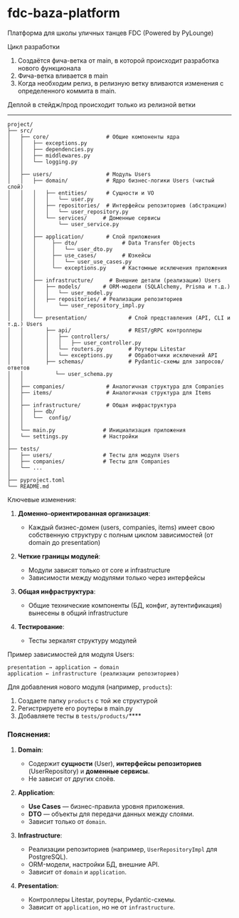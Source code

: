 # fdc-baza-platform
Платформа для школы уличных танцев  FDC (Powered by PyLounge)

Цикл разработки

1. Создаётся фича-ветка от main, в которой происходит разработка нового функционала
2. Фича-ветка вливается в main
3. Когда необходим релиз, в релизную ветку вливаются изменения с определенного коммита в main.

Деплой в стейдж/прод происходит только из релизной ветки

------------------------------
```
project/
├── src/
│   ├── core/                  # Общие компоненты ядра
│   │   ├── exceptions.py
│   │   ├── dependencies.py
│   │   ├── middlewares.py
│   │   └── logging.py
│   │
│   ├── users/                 # Модуль Users
│   │   ├── domain/            # Ядро бизнес-логики Users (чистый слой)
│   │   │   ├── entities/      # Сущности и VO
│   │   │   │   └── user.py
│   │   │   ├── repositories/  # Интерфейсы репозиториев (абстракции)
│   │   │   │   └── user_repository.py
│   │   │   └── services/     # Доменные сервисы
│   │   │       └── user_service.py
│   │   │
│   │   ├── application/       # Слой приложения
│   │   │     ├── dto/              # Data Transfer Objects
│   │   │     │   └── user_dto.py
│   │   │     ├── use_cases/        # Юзкейсы
│   │   │     │   └── user_use_cases.py
│   │   │     └── exceptions.py     # Кастомные исключения приложения
│   │   │
│   │   ├── infrastructure/     # Внешние детали (реализации) Users
│   │   │   ├── models/       # ORM-модели (SQLAlchemy, Prisma и т.д.)
│   │   │   │   └── user_model.py
│   │   │   ├── repositories/ # Реализации репозиториев
│   │   │       └── user_repository_impl.py
│   │   │
│   │   └── presentation/             # Слой представления (API, CLI и т.д.) Users
│   │       ├── api/                  # REST/gRPC контроллеры
│   │       │   ├── controllers/
│   │       │   │   ├── user_controller.py
│   │       │   └── routers.py        # Роутеры Litestar
│   │       │   └── exceptions.py     # Обработчики исключений API
│   │       ├── schemas/              # Pydantic-схемы для запросов/ответов
│   │          └── user_schema.py
│   │
│   ├── companies/             # Аналогичная структура для Companies
│   ├── items/                 # Аналогичная структура для Items
│   │
│   ├── infrastructure/        # Общая инфраструктура
│   │   ├── db/
│   │   └──  config/
│   │
│   └── main.py               # Инициализация приложения
│   └── settings.py           # Настройки
│
├── tests/
│   ├── users/                # Тесты для модуля Users
│   ├── companies/            # Тесты для Companies
│   └── ...
│
├── pyproject.toml
└── README.md
```

Ключевые изменения:

1. **Доменно-ориентированная организация**:
   - Каждый бизнес-домен (users, companies, items) имеет свою собственную структуру с полным циклом зависимостей (от domain до presentation)

2. **Четкие границы модулей**:
   - Модули зависят только от core и infrastructure
   - Зависимости между модулями только через интерфейсы

3. **Общая инфраструктура**:
   - Общие технические компоненты (БД, конфиг, аутентификация) вынесены в общий infrastructure

4. **Тестирование**:
   - Тесты зеркалят структуру модулей

Пример зависимостей для модуля Users:
```
presentation → application → domain
application ← infrastructure (реализации репозиториев)
```

Для добавления нового модуля (например, `products`):
1. Создаете папку `products` с той же структурой
2. Регистрируете его роутеры в main.py
3. Добавляете тесты в `tests/products/`****

### Пояснения:
1. **Domain**:
   - Содержит **сущности** (User), **интерфейсы репозиториев** (UserRepository) и **доменные сервисы**.
   - Не зависит от других слоёв.

2. **Application**:
   - **Use Cases** — бизнес-правила уровня приложения.
   - **DTO** — объекты для передачи данных между слоями.
   - Зависит только от `domain`.

3. **Infrastructure**:
   - Реализации репозиториев (например, `UserRepositoryImpl` для PostgreSQL).
   - ORM-модели, настройки БД, внешние API.
   - Зависит от `domain` и `application`.

4. **Presentation**:
   - Контроллеры Litestar, роутеры, Pydantic-схемы.
   - Зависит от `application`, но не от `infrastructure`.
